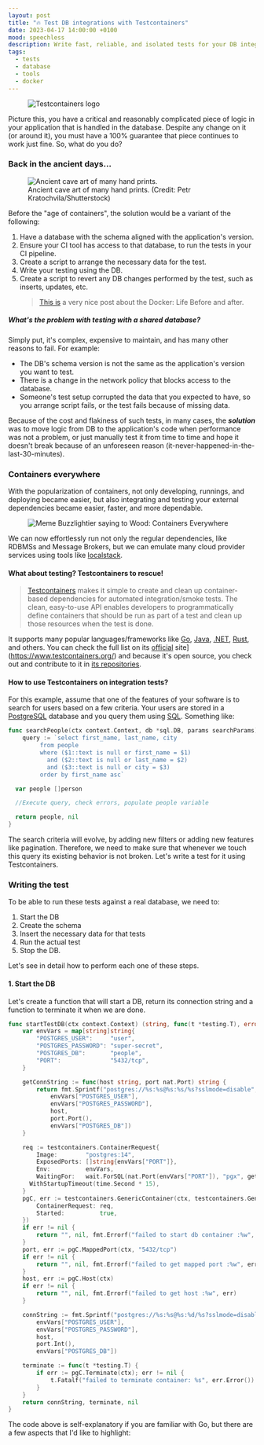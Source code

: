 ```yaml
---
layout: post
title: "🔥 Test DB integrations with Testcontainers"
date: 2023-04-17 14:00:00 +0100
mood: speechless
description: Write fast, reliable, and isolated tests for your DB integrations with Testcontainers.
tags:
  - tests
  - database
  - tools
  - docker
---
```


<figure class="aligncenter">
  <img src="https://golang.testcontainers.org/logo.png" alt="Testcontainers logo" />
</figure>

Picture this, you have a critical and reasonably complicated piece of logic in your application that is handled in the database. Despite any change on it (or around it), you must have a 100% guarantee that piece continues to work just fine. So, what do you do?

<!--more-->

### Back in the ancient days...

<figure class="aligncenter">
  <img src="{{ "images/caveofhands.jpeg" | absolute_url }}" alt="Ancient cave art of many hand prints." />
  <figcaption> Ancient cave art of many hand prints. (Credit: Petr Kratochvila/Shutterstock)</figcaption>
</figure>

Before the "age of containers", the solution would be a variant of the following:

1. Have a database with the schema aligned with the application's version.
2. Ensure your CI tool has access to that database, to run the tests in your CI pipeline.
3. Create a script to arrange the necessary data for the test.
4. Write your testing using the DB.
5. Create a script to revert any DB changes performed by the test, such as inserts, updates, etc.
   > [This is](https://avatao.com/blog-life-before-docker-and-beyond/) a very nice post about the Docker: Life Before and after.

##### What's the problem with testing with a shared database?

Simply put, it's complex, expensive to maintain, and has many other reasons to fail. For example:

- The DB's schema version is not the same as the application's version you want to test.
- There is a change in the network policy that blocks access to the database.
- Someone's test setup corrupted the data that you expected to have, so you arrange script fails, or the test fails because of missing data.

Because of the cost and flakiness of such tests, in many cases, the **_solution_** was to move logic from DB to the application's code when performance was not a problem, or just manually test it from time to time and hope it doesn't break because of an unforeseen reason (it-never-happened-in-the-last-30-minutes).

### Containers everywhere

With the popularization of containers, not only developing, runnings, and deploying became easier, but also integrating and testing your external dependencies became easier, faster, and more dependable.

<figure class="aligncenter">
  <img src="{{ "images/containers-everywhere.jpg" | absolute_url }}" alt="Meme Buzzlightier saying to Wood: Containers Everywhere" />
</figure>

We can now effortlessly run not only the regular dependencies, like RDBMSs and Message Brokers, but we can emulate many cloud provider services using tools like [localstack](https://docs.localstack.cloud/overview/).

#### What about testing? Testcontainers to rescue!

> <a href="https://golang.testcontainers.org/" target="_blank">Testcontainers</a> makes it simple to create and clean up container-based dependencies for automated integration/smoke tests. The clean, easy-to-use API enables developers to programmatically define containers that should be run as part of a test and clean up those resources when the test is done.

It supports many popular languages/frameworks like [Go](https://golang.testcontainers.org/), [Java](https://testcontainers.org/), [.NET](https://dotnet.testcontainers.org/), [Rust](https://docs.rs/testcontainers/latest/testcontainers/), and others. You can check the full list on its [official](https://www.testcontainers.org/) site](https://www.testcontainers.org/) and because it's open source, you check out and contribute to it in [its repositories](https://github.com/testcontainers).

#### How to use Testcontainers on integration tests?

For this example, assume that one of the features of your software is to search for users based on a few criteria. Your users are stored in a [PostgreSQL](https://www.postgresql.org/) database and you query them using [SQL](https://en.wikipedia.org/wiki/SQL). Something like:

```go
func searchPeople(ctx context.Context, db *sql.DB, params searchParams) ([]person, error) {
	query := `select first_name, last_name, city
		 from people
		 where ($1::text is null or first_name = $1)
		   and ($2::text is null or last_name = $2)
		   and ($3::text is null or city = $3)
		 order by first_name asc`

  var people []person

  //Execute query, check errors, populate people variable

  return people, nil
}
```

The search criteria will evolve, by adding new filters or adding new features like pagination. Therefore, we need to make sure that whenever we touch this query its existing behavior is not broken. Let's write a test for it using Testcontainers.

### Writing the test

To be able to run these tests against a real database, we need to:

1. Start the DB
2. Create the schema
3. Insert the necessary data for that tests
4. Run the actual test
5. Stop the DB.

Let's see in detail how to perform each one of these steps.

#### 1. Start the DB

Let's create a function that will start a DB, return its connection string and a function to terminate it when we are done.

```go
func startTestDB(ctx context.Context) (string, func(t *testing.T), error) {
	var envVars = map[string]string{
		"POSTGRES_USER":     "user",
		"POSTGRES_PASSWORD": "super-secret",
		"POSTGRES_DB":       "people",
		"PORT":              "5432/tcp",
	}

	getConnString := func(host string, port nat.Port) string {
		return fmt.Sprintf("postgres://%s:%s@%s:%s/%s?sslmode=disable",
			envVars["POSTGRES_USER"],
			envVars["POSTGRES_PASSWORD"],
			host,
			port.Port(),
			envVars["POSTGRES_DB"])
	}

	req := testcontainers.ContainerRequest{
		Image:        "postgres:14",
		ExposedPorts: []string{envVars["PORT"]},
		Env:          envVars,
		WaitingFor:   wait.ForSQL(nat.Port(envVars["PORT"]), "pgx", getConnString).
      WithStartupTimeout(time.Second * 15),
	}
	pgC, err := testcontainers.GenericContainer(ctx, testcontainers.GenericContainerRequest{
		ContainerRequest: req,
		Started:          true,
	})
	if err != nil {
		return "", nil, fmt.Errorf("failed to start db container :%w", err)
	}
	port, err := pgC.MappedPort(ctx, "5432/tcp")
	if err != nil {
		return "", nil, fmt.Errorf("failed to get mapped port :%w", err)
	}
	host, err := pgC.Host(ctx)
	if err != nil {
		return "", nil, fmt.Errorf("failed to get host :%w", err)
	}

	connString := fmt.Sprintf("postgres://%s:%s@%s:%d/%s?sslmode=disable",
		envVars["POSTGRES_USER"],
		envVars["POSTGRES_PASSWORD"],
		host,
		port.Int(),
		envVars["POSTGRES_DB"])

	terminate := func(t *testing.T) {
		if err := pgC.Terminate(ctx); err != nil {
			t.Fatalf("failed to terminate container: %s", err.Error())
		}
	}
	return connString, terminate, nil
}
```

The code above is self-explanatory if you are familiar with Go, but there are a few aspects that I'd like to highlight:
